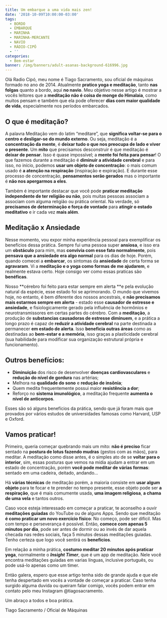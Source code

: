 ```yaml
---
title: Um embarque a uma vida mais zen!
date: '2018-10-09T10:00:00-03:00'
tags:
  - BORDO
  - EMBARQUE
  - MARINHA
  - MARINHA-MERCANTE
  - NAVIO
  - RÁDIO-CIPÓ
  - ''
categories:
  - Bem-estar
banner: /img/banners/adult-asanas-background-616996.jpg
---
```

Olá Radio Cipó, meu nome é Tiago Sacramento, sou oficial de máquinas formado no ano de 2014. Atualmente **pratico yoga e meditação**, tanto **nas folgas** quanto a bordo, aqui **no navio**. Meu objetivo nesse artigo é mostrar a vocês leitores que a **meditação não é coisa de monge do Himalaia**, como muitos pensam e também que ela pode oferecer **dias com maior qualidade de vida**, especialmente nos períodos embarcados.

## O que é meditação?

A palavra Meditação vem do latim “meditare”, que **significa voltar-se para o centro e desligar-se do mundo externo**. Ou seja, meditação é a **concentração da mente**, é **deixar tudo o que nos preocupa de lado e viver o presente**. Um **mito** que precisamos desconstruir é que meditação é **deixar de pensar**. Isso é quase impossível; a **mente foi feita para pensar**! O que fazemos durante a meditação é **diminuir a atividade cerebral** e para isso, no início, podemos **usar um objeto de concentração**: o mais comum usado é **a atenção na respiração** (inspiração e expiração). E durante esse processo de concentração, **pensamentos serão gerados** mas o importante é **não nos apergarmos a eles**.

Também é importante destacar que você pode **praticar meditação independente de ter religião ou não**, pois muitas pessoas associam a associam com alguma religião ou prática oriental. Na verdade, só **precisamos de determinação e força de vontade** para **atingir o estado meditativo** e ir cada vez **mais além**.

## Meditação x Ansiedade

Nesse momento, vou expor minha experiência pessoal para exemplificar os benefícios dessa prática. Sempre fui uma pessoa super **ansiosa**, e isso era um **obstáculo** para mim, mas **convivia com esse fato normalmente**, pois **pensava que a ansiedade era algo normal** para os dias de hoje. Porém, quando comecei a **embarcar**, os sintomas da **ansiedade** de certa forma se **agravaram**. Vi a **meditação e o yoga como formas de me ajudarem**, e realmente estava certo. Hoje consigo ver como essas praticas são **benéficas**.

Nosso **cérebro foi feito para estar sempre em alerta **e pela evolução natural da espécie, esse estado foi se aprimorando. O mundo que vivemos hoje, no entanto, é bem diferente dos nossos ancestrais, e **não precisamos mais estarmos sempre em alerta** - estado esse **causador de estresse e ansiedade**, e fisiologicamente gerado pela influência de hormônios e neurotransmissores em certas partes do cérebro. Com a **meditação**, a produção de **substancias causadoras de estresse diminuem**, e a prática a longo prazo é capaz de **reduzir a atividade cerebral** na parte destinada a permanecer **em estado de alerta**. Isso **beneficia outras áreas** como as destinadas ao **bem-estar e a memória**, isso graças a plasticidade cerebral (sua habilidade para modificar sua organização estrutural própria e funcionamento).

## Outros benefícios:

* **Diminuição** dos risco de desenvolver **doenças cardiovasculares** e **redução do nível de gordura** nas artérias;
* Melhora na **qualidade do sono** e **redução de insônia**;
* Quem medita frequentemente possui maior **resistência a dor**;
* Reforço no **sistema imunológico**, a meditação frequente **aumenta o nível de anticorpos**.

Esses são só alguns benefícios da prática, sendo que já foram mais que provados por vários estudos de universidades famosas como Harvard, USP e Oxford.

## Vamos praticar!

Primeiro, queria começar quebrando mais um mito: **não é preciso** ficar sentado na **postura de lotus fazendo mudras** (gestos com as mãos), para meditar. A meditação como disse antes, é o simples ato de se **voltar para o interior**, sim, essas posturas que vemos na mídia ajudam a entrar em um estado de concentração, porém **você pode meditar de várias formas**: sentado em uma cadeira, deitado, andando... 

Há **várias técnicas** de meditação porém, a maioria consiste em **usar algum objeto** para te focar e te prender no tempo presente, esse objeto pode ser **a respiração**, que é mais comumente usada, **uma imagem religiosa**, **a chama de uma vela** e tantos outros. 

Caso voce esteja interessado em começar a praticar, te aconselho a ouvir **meditações guiadas** do YouTube ou de alguns Apps. Sendo que meditação **é como praticar um novo exercício físico**: No começo, pode ser difícil. Mas com tempo e perseverança é possível. Então, **comece com apenas 5 minutos por dia**, pode ser antes de dormir ou ao invés de dar aquela checada nas redes sociais, faça 5 minutos dessas meditações guiadas. Tenho certeza que logo você sentirá os **benefícios**. 

Em relação a minha prática, **costumo meditar 20 minutos após praticar yoga**, normalmente o _**Insight Timer**_, que é um app de meditação. Nele você encontra meditações guiadas em varias línguas, inclusive português, ou pode usá-lo apenas como um timer.

Então galera, espero que esse artigo tenha sido de grande ajuda e que ele tenha despertado em vocês a vontade de começar a praticar. Caso tenha surgido alguma duvida ou queiram falar comigo, vocês podem entrar em contato pelo meu Instagram @tiagosacramento. 

Um abraço a todos e boa prática.

Tiago Sacramento / Oficial de Máquinas
